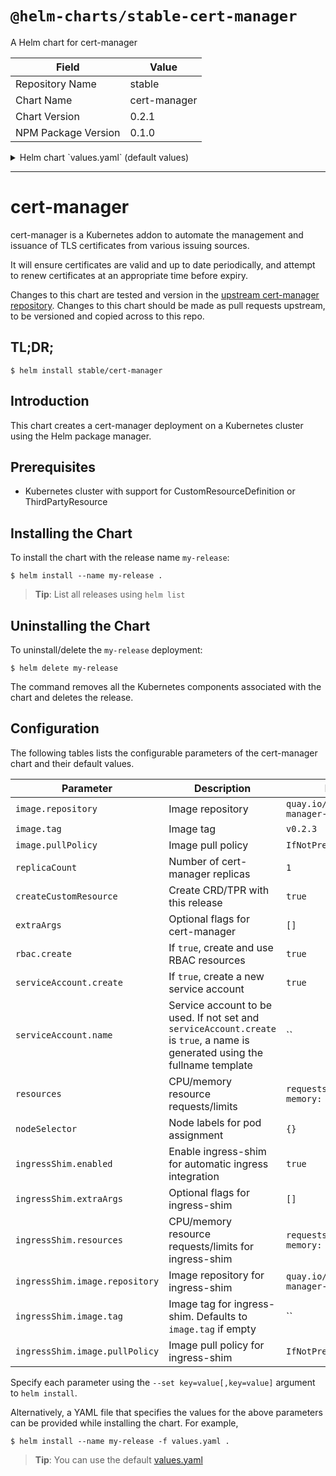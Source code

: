 # `@helm-charts/stable-cert-manager`

A Helm chart for cert-manager

| Field               | Value        |
| ------------------- | ------------ |
| Repository Name     | stable       |
| Chart Name          | cert-manager |
| Chart Version       | 0.2.1        |
| NPM Package Version | 0.1.0        |

<details>

<summary>Helm chart `values.yaml` (default values)</summary>

```yaml
# Default values for cert-manager.
# This is a YAML-formatted file.
# Declare variables to be passed into your templates.
replicaCount: 1

image:
  repository: quay.io/jetstack/cert-manager-controller
  tag: v0.2.3
  pullPolicy: IfNotPresent

createCustomResource: true

rbac:
  # Specifies whether RBAC resources should be created
  create: true

serviceAccount:
  # Specifies whether a service account should be created
  create: true
  # The name of the service account to use.
  # If not set and create is true, a name is generated using the fullname template
  name:

# Optional additional arguments
extraArgs:
  []
  # Use this flag to set a namespace that cert-manager will use to store
  # supporting resources required for each ClusterIssuer (default is kube-system)
  # - --cluster-resource-namespace=kube-system

resources:
  {}
  # requests:
  #   cpu: 10m
  #   memory: 32Mi

nodeSelector: {}

ingressShim:
  enabled: true

  # Optional additional arguments for ingress-shim
  extraArgs: []

  resources:
    {}
    # requests:
    #   cpu: 10m
    #   memory: 32Mi

  image:
    repository: quay.io/jetstack/cert-manager-ingress-shim

    # Defaults to image.tag.
    # You should only change this if you know what you are doing!
    # tag: v0.2.3

    pullPolicy: IfNotPresent
```

</details>

---

# cert-manager

cert-manager is a Kubernetes addon to automate the management and issuance of
TLS certificates from various issuing sources.

It will ensure certificates are valid and up to date periodically, and attempt
to renew certificates at an appropriate time before expiry.

Changes to this chart are tested and version in the [upstream cert-manager repository](https://github.com/jetstack/cert-manager).
Changes to this chart should be made as pull requests upstream, to be versioned and copied across to this repo.

## TL;DR;

```console
$ helm install stable/cert-manager
```

## Introduction

This chart creates a cert-manager deployment on a Kubernetes cluster using the Helm package manager.

## Prerequisites

- Kubernetes cluster with support for CustomResourceDefinition or ThirdPartyResource

## Installing the Chart

To install the chart with the release name `my-release`:

```console
$ helm install --name my-release .
```

> **Tip**: List all releases using `helm list`

## Uninstalling the Chart

To uninstall/delete the `my-release` deployment:

```console
$ helm delete my-release
```

The command removes all the Kubernetes components associated with the chart and deletes the release.

## Configuration

The following tables lists the configurable parameters of the cert-manager chart and their default values.

| Parameter                      | Description                                                                                                                   | Default                                      |
| ------------------------------ | ----------------------------------------------------------------------------------------------------------------------------- | -------------------------------------------- |
| `image.repository`             | Image repository                                                                                                              | `quay.io/jetstack/cert-manager-controller`   |
| `image.tag`                    | Image tag                                                                                                                     | `v0.2.3`                                     |
| `image.pullPolicy`             | Image pull policy                                                                                                             | `IfNotPresent`                               |
| `replicaCount`                 | Number of cert-manager replicas                                                                                               | `1`                                          |
| `createCustomResource`         | Create CRD/TPR with this release                                                                                              | `true`                                       |
| `extraArgs`                    | Optional flags for cert-manager                                                                                               | `[]`                                         |
| `rbac.create`                  | If `true`, create and use RBAC resources                                                                                      | `true`                                       |
| `serviceAccount.create`        | If `true`, create a new service account                                                                                       | `true`                                       |
| `serviceAccount.name`          | Service account to be used. If not set and `serviceAccount.create` is `true`, a name is generated using the fullname template | ``                                           |
| `resources`                    | CPU/memory resource requests/limits                                                                                           | `requests: {cpu: 10m, memory: 32Mi}`         |
| `nodeSelector`                 | Node labels for pod assignment                                                                                                | `{}`                                         |
| `ingressShim.enabled`          | Enable ingress-shim for automatic ingress integration                                                                         | `true`                                       |
| `ingressShim.extraArgs`        | Optional flags for ingress-shim                                                                                               | `[]`                                         |
| `ingressShim.resources`        | CPU/memory resource requests/limits for ingress-shim                                                                          | `requests: {cpu: 10m, memory: 32Mi}`         |
| `ingressShim.image.repository` | Image repository for ingress-shim                                                                                             | `quay.io/jetstack/cert-manager-ingress-shim` |
| `ingressShim.image.tag`        | Image tag for ingress-shim. Defaults to `image.tag` if empty                                                                  | ``                                           |
| `ingressShim.image.pullPolicy` | Image pull policy for ingress-shim                                                                                            | `IfNotPresent`                               |

Specify each parameter using the `--set key=value[,key=value]` argument to `helm install`.

Alternatively, a YAML file that specifies the values for the above parameters can be provided while installing the chart. For example,

```console
$ helm install --name my-release -f values.yaml .
```

> **Tip**: You can use the default [values.yaml](values.yaml)
